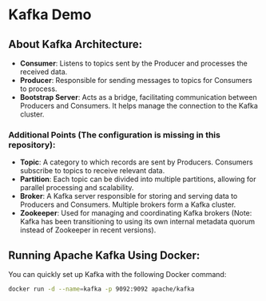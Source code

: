 # Kafka Demo  

## About Kafka Architecture: 
+ **Consumer**: Listens to topics sent by the Producer and processes the received data.  
+ **Producer**: Responsible for sending messages to topics for Consumers to process.  
+ **Bootstrap Server**: Acts as a bridge, facilitating communication between Producers and Consumers. It helps manage the connection to the Kafka cluster.  

### Additional Points (The configuration is missing in this repository):
- **Topic**: A category to which records are sent by Producers. Consumers subscribe to topics to receive relevant data.
- **Partition**: Each topic can be divided into multiple partitions, allowing for parallel processing and scalability.
- **Broker**: A Kafka server responsible for storing and serving data to Producers and Consumers. Multiple brokers form a Kafka cluster.
- **Zookeeper**: Used for managing and coordinating Kafka brokers (Note: Kafka has been transitioning to using its own internal metadata quorum instead of Zookeeper in recent versions).

## Running Apache Kafka Using Docker:  
You can quickly set up Kafka with the following Docker command:  

```bash
docker run -d --name=kafka -p 9092:9092 apache/kafka
